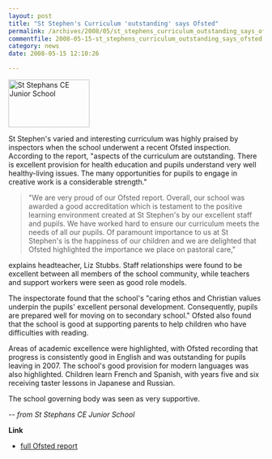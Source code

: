 ```yaml
---
layout: post
title: "St Stephen's Curriculum 'outstanding' says Ofsted"
permalink: /archives/2008/05/st_stephens_curriculum_outstanding_says_ofsted.html
commentfile: 2008-05-15-st_stephens_curriculum_outstanding_says_ofsted
category: news
date: 2008-05-15 12:10:26

---
```


<img src="/assets/images/2008/st_stephans_logo-thumb.jpg" width="160" height="94" alt="St Stephans CE Junior School" class="right" />

St Stephen's varied and interesting curriculum was highly praised by inspectors when the school underwent a recent Ofsted inspection. According to the report, "aspects of the curriculum are outstanding. There is excellent provision for health education and pupils understand very well healthy-living issues. The many opportunities for pupils to engage in creative work is a considerable strength."

> "We are very proud of our Ofsted report. Overall, our school was awarded a good accreditation which is testament to the positive learning environment created at St Stephen's by our excellent staff and pupils. We have worked hard to ensure our curriculum meets the needs of all our pupils. Of paramount importance to us at St Stephen's is the happiness of our children and we are delighted that Ofsted highlighted the importance we place on pastoral care,"

explains headteacher, Liz Stubbs. Staff relationships were found to be excellent between all members of the school community, while teachers and support workers were seen as good role models.

The inspectorate found that the school's "caring ethos and Christian values underpin the pupils' excellent personal development. Consequently, pupils are prepared well for moving on to secondary school." Ofsted also found that the school is good at supporting parents to help children who have difficulties with reading.

Areas of academic excellence were highlighted, with Ofsted recording that progress is consistently good in English and was outstanding for pupils leaving in 2007. The school's good provision for modern languages was also highlighted. Children learn French and Spanish, with years five and six receiving taster lessons in Japanese and Russian.

The school governing body was seen as very supportive.

<cite>-- from St Stephans CE Junior School</cite>

**Link**

-   [full Ofsted report](http://www.st-stephens.richmond.sch.uk/pdf/ofsted2008.pdf)
